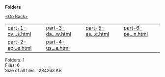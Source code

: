 **Folders**

[&lt;Go Back&gt;](../right.html)

  

<table><tbody><tr class="odd"><td><a href="part-1-overview-concepts.html">part-1-ov...s.html</a> </td><td><a href="part-3-data-flow.html">part-3-da...w.html</a> </td><td><a href="part-5-async-logic.html">part-5-as...c.html</a> </td><td><a href="part-6-performance-normalization.html">part-6-pe...n.html</a> </td></tr><tr class="even"><td><a href="part-2-app-structure.html">part-2-ap...e.html</a> </td><td><a href="part-4-using-data.html">part-4-us...a.html</a> </td><td></td><td></td></tr></tbody></table>

Folders: 1  
Files: 6  
Size of all files: 1284263 KB
